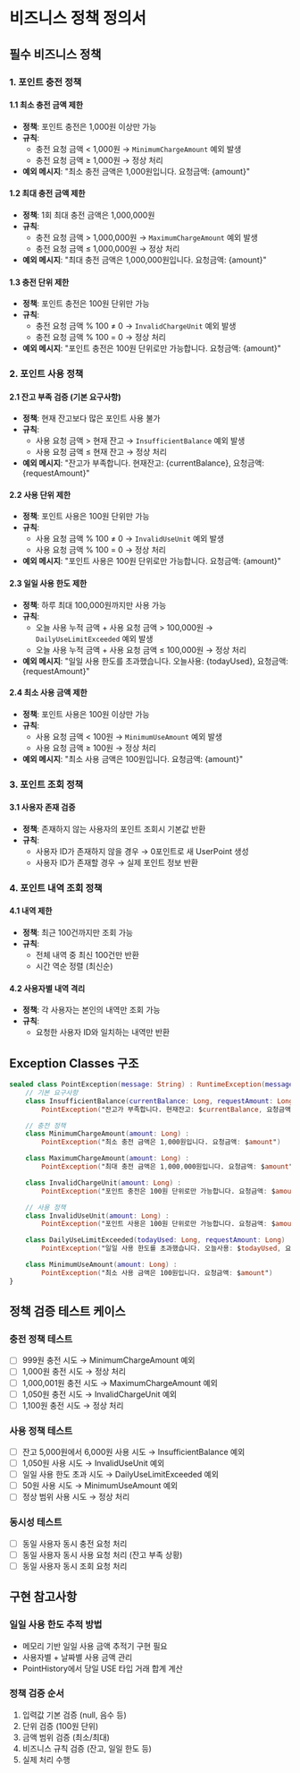# 비즈니스 정책 정의서

## 필수 비즈니스 정책

### 1. 포인트 충전 정책

#### 1.1 최소 충전 금액 제한
- **정책**: 포인트 충전은 1,000원 이상만 가능
- **규칙**:
  - 충전 요청 금액 < 1,000원 → `MinimumChargeAmount` 예외 발생
  - 충전 요청 금액 ≥ 1,000원 → 정상 처리
- **예외 메시지**: "최소 충전 금액은 1,000원입니다. 요청금액: {amount}"

#### 1.2 최대 충전 금액 제한
- **정책**: 1회 최대 충전 금액은 1,000,000원
- **규칙**:
  - 충전 요청 금액 > 1,000,000원 → `MaximumChargeAmount` 예외 발생
  - 충전 요청 금액 ≤ 1,000,000원 → 정상 처리
- **예외 메시지**: "최대 충전 금액은 1,000,000원입니다. 요청금액: {amount}"

#### 1.3 충전 단위 제한
- **정책**: 포인트 충전은 100원 단위만 가능
- **규칙**:
  - 충전 요청 금액 % 100 ≠ 0 → `InvalidChargeUnit` 예외 발생
  - 충전 요청 금액 % 100 = 0 → 정상 처리
- **예외 메시지**: "포인트 충전은 100원 단위로만 가능합니다. 요청금액: {amount}"

### 2. 포인트 사용 정책

#### 2.1 잔고 부족 검증 (기본 요구사항)
- **정책**: 현재 잔고보다 많은 포인트 사용 불가
- **규칙**:
  - 사용 요청 금액 > 현재 잔고 → `InsufficientBalance` 예외 발생
  - 사용 요청 금액 ≤ 현재 잔고 → 정상 처리
- **예외 메시지**: "잔고가 부족합니다. 현재잔고: {currentBalance}, 요청금액: {requestAmount}"

#### 2.2 사용 단위 제한
- **정책**: 포인트 사용은 100원 단위만 가능
- **규칙**:
  - 사용 요청 금액 % 100 ≠ 0 → `InvalidUseUnit` 예외 발생
  - 사용 요청 금액 % 100 = 0 → 정상 처리
- **예외 메시지**: "포인트 사용은 100원 단위로만 가능합니다. 요청금액: {amount}"

#### 2.3 일일 사용 한도 제한
- **정책**: 하루 최대 100,000원까지만 사용 가능
- **규칙**:
  - 오늘 사용 누적 금액 + 사용 요청 금액 > 100,000원 → `DailyUseLimitExceeded` 예외 발생
  - 오늘 사용 누적 금액 + 사용 요청 금액 ≤ 100,000원 → 정상 처리
- **예외 메시지**: "일일 사용 한도를 초과했습니다. 오늘사용: {todayUsed}, 요청금액: {requestAmount}"

#### 2.4 최소 사용 금액 제한
- **정책**: 포인트 사용은 100원 이상만 가능
- **규칙**:
  - 사용 요청 금액 < 100원 → `MinimumUseAmount` 예외 발생
  - 사용 요청 금액 ≥ 100원 → 정상 처리
- **예외 메시지**: "최소 사용 금액은 100원입니다. 요청금액: {amount}"

### 3. 포인트 조회 정책

#### 3.1 사용자 존재 검증
- **정책**: 존재하지 않는 사용자의 포인트 조회시 기본값 반환
- **규칙**:
  - 사용자 ID가 존재하지 않을 경우 → 0포인트로 새 UserPoint 생성
  - 사용자 ID가 존재할 경우 → 실제 포인트 정보 반환

### 4. 포인트 내역 조회 정책

#### 4.1 내역 제한
- **정책**: 최근 100건까지만 조회 가능
- **규칙**:
  - 전체 내역 중 최신 100건만 반환
  - 시간 역순 정렬 (최신순)

#### 4.2 사용자별 내역 격리
- **정책**: 각 사용자는 본인의 내역만 조회 가능
- **규칙**:
  - 요청한 사용자 ID와 일치하는 내역만 반환

## Exception Classes 구조

```kotlin
sealed class PointException(message: String) : RuntimeException(message) {
    // 기본 요구사항
    class InsufficientBalance(currentBalance: Long, requestAmount: Long) :
        PointException("잔고가 부족합니다. 현재잔고: $currentBalance, 요청금액: $requestAmount")

    // 충전 정책
    class MinimumChargeAmount(amount: Long) :
        PointException("최소 충전 금액은 1,000원입니다. 요청금액: $amount")

    class MaximumChargeAmount(amount: Long) :
        PointException("최대 충전 금액은 1,000,000원입니다. 요청금액: $amount")

    class InvalidChargeUnit(amount: Long) :
        PointException("포인트 충전은 100원 단위로만 가능합니다. 요청금액: $amount")

    // 사용 정책
    class InvalidUseUnit(amount: Long) :
        PointException("포인트 사용은 100원 단위로만 가능합니다. 요청금액: $amount")

    class DailyUseLimitExceeded(todayUsed: Long, requestAmount: Long) :
        PointException("일일 사용 한도를 초과했습니다. 오늘사용: $todayUsed, 요청금액: $requestAmount")

    class MinimumUseAmount(amount: Long) :
        PointException("최소 사용 금액은 100원입니다. 요청금액: $amount")
}
```

## 정책 검증 테스트 케이스

### 충전 정책 테스트
- [ ] 999원 충전 시도 → MinimumChargeAmount 예외
- [ ] 1,000원 충전 시도 → 정상 처리
- [ ] 1,000,001원 충전 시도 → MaximumChargeAmount 예외
- [ ] 1,050원 충전 시도 → InvalidChargeUnit 예외
- [ ] 1,100원 충전 시도 → 정상 처리

### 사용 정책 테스트
- [ ] 잔고 5,000원에서 6,000원 사용 시도 → InsufficientBalance 예외
- [ ] 1,050원 사용 시도 → InvalidUseUnit 예외
- [ ] 일일 사용 한도 초과 시도 → DailyUseLimitExceeded 예외
- [ ] 50원 사용 시도 → MinimumUseAmount 예외
- [ ] 정상 범위 사용 시도 → 정상 처리

### 동시성 테스트
- [ ] 동일 사용자 동시 충전 요청 처리
- [ ] 동일 사용자 동시 사용 요청 처리 (잔고 부족 상황)
- [ ] 동일 사용자 동시 조회 요청 처리

## 구현 참고사항

### 일일 사용 한도 추적 방법
- 메모리 기반 일일 사용 금액 추적기 구현 필요
- 사용자별 + 날짜별 사용 금액 관리
- PointHistory에서 당일 USE 타입 거래 합계 계산

### 정책 검증 순서
1. 입력값 기본 검증 (null, 음수 등)
2. 단위 검증 (100원 단위)
3. 금액 범위 검증 (최소/최대)
4. 비즈니스 규칙 검증 (잔고, 일일 한도 등)
5. 실제 처리 수행
